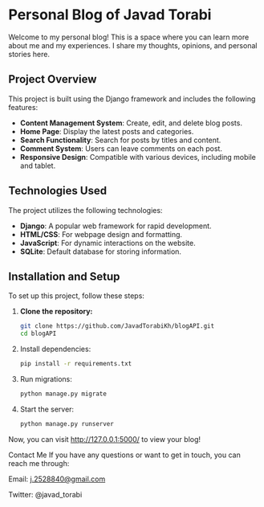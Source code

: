 # Personal Blog of Javad Torabi

Welcome to my personal blog! This is a space where you can learn more about me and my experiences. I share my thoughts, opinions, and personal stories here.

## Project Overview

This project is built using the Django framework and includes the following features:

- **Content Management System**: Create, edit, and delete blog posts.
- **Home Page**: Display the latest posts and categories.
- **Search Functionality**: Search for posts by titles and content.
- **Comment System**: Users can leave comments on each post.
- **Responsive Design**: Compatible with various devices, including mobile and tablet.

## Technologies Used

The project utilizes the following technologies:

- **Django**: A popular web framework for rapid development.
- **HTML/CSS**: For webpage design and formatting.
- **JavaScript**: For dynamic interactions on the website.
- **SQLite**: Default database for storing information.

## Installation and Setup

To set up this project, follow these steps:

1. **Clone the repository:**

   ```bash
   git clone https://github.com/JavadTorabiKh/blogAPI.git
   cd blogAPI

2. Install dependencies:

    ```bash
    pip install -r requirements.txt

3. Run migrations:
    ```bash
    python manage.py migrate

4. Start the server:
    ```bash
    python manage.py runserver

Now, you can visit http://127.0.0.1:5000/ to view your blog!

Contact Me
If you have any questions or want to get in touch, you can reach me through:

Email: j.2528840@gmail.com

Twitter: @javad_torabi


